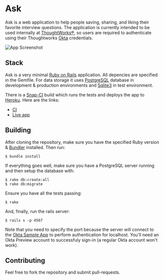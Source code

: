 # Ask

Ask is a web application to help people saving, sharing, and liking their favorite interview questions. The application is currently intended to be used internally at [ThoughtWorks®](http://www.thoughtworks.com), so users are required to authenticate using their Thoughtworks [Okta](https://thoughtworks.okta.com) credentials.

![App Screenshot](http://bit.ly/1896btH)

## Stack

Ask is a very minimal [Ruby on Rails](https://github.com/rails/rails) application. All depencies are specified in the Gemfile. For data storage it uses [PostgreSQL](http://postgresql.org) database in development & production environments and [Sqlite3](http://sqlite.org) in test environment.

There is a [Snap-CI](http://snap-ci.com) build which runs the tests and deploys the app to [Heroku](http://heroku.com). Here are the links:

* [CI](https://snap-ci.com/vvgomes/ask/branch/master)
* [Live app](https://askapp.herokuapp.com)

## Building

After cloning the repository, make sure you have the specified Ruby version & [Bundler](http://bundler.io) installed. Then run:

```
$ bundle install
```

If everything goes well, make sure you have a PostgreSQL server running and then setup the database with:

```
$ rake db:create:all
$ rake db:migrate
```

Ensure you have all the tests passing:

```
$ rake
```

And, finally, run the rails server:

```
$ rails s -p 4567
```

Note that you need to specify the port because the server will connect to the [Okta Sample App](https://thoughtworks.oktapreview.com/app/UserHome) to perform authentication for localhost. You'll need an Okta Preview account to successfuly sign-in (a regular Okta account won't work).

## Contributing

Feel free to fork the repository and submit pull-requests.
